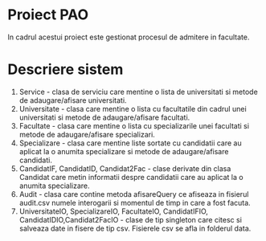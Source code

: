 # Proiect PAO
In cadrul acestui proiect este gestionat procesul de admitere in facultate.
# Descriere sistem
1. Service - clasa de serviciu care mentine o lista de universitati si metode de adaugare/afisare universitati.
2. Universitate - clasa care mentine o lista cu facultatile din cadrul unei universitati si metode de adaugare/afisare facultati.
3. Facultate - clasa care mentine o lista cu specializarile unei facultati si metode de adaugare/afisare specializari.
4. Specializare - clasa care mentine liste sortate cu candidatii care au aplicat la o anumita specializare si metode de adaugare/afisare candidati.
5. CandidatIF, CandidatID, Candidat2Fac - clase derivate din clasa Candidat care metin informatii despre candidatii care au aplicat la o anumita specializare.
6. Audit - clasa care contine metoda afisareQuery ce afiseaza in fisierul audit.csv numele interogarii si momentul de timp in care a fost facuta.
7. UniversitateIO, SpecializareIO, FacultateIO, CandidatIFIO, CandidatIDIO,Candidat2FacIO - clase de tip singleton care citesc si salveaza date in fisere de tip csv. Fisierele csv se afla in folderul data.
